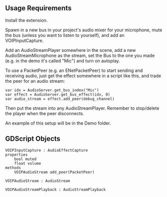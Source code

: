 ## Usage Requirements

Install the extension.

Spawn in a new bus in your project's audio mixer for your microphone, mute the bus (unless you want to listen to yourself), and add an VOIPInputCapture.

Add an AudioStreamPlayer somewhere in the scene, add a new AudioStreamMicrophone as the stream, set the Bus to the one you made (e.g. in the demo it's called "Mic") and turn on autoplay.

To use a PacketPeer (e.g. an ENetPacketPeer) to start sending and receiving audio, just get the effect somewhere in a script like this, and trade the peer for an audio stream:
```
var idx = AudioServer.get_bus_index("Mic")
var effect = AudioServer.get_bus_effect(idx, 0)
var audio_stream = effect.add_peer(debug_channel)
```

Then put the stream into any AudioStreamPlayer. Remember to stop/delete the player when the peer disconnects.

An example of this setup will be in the Demo folder.

## GDScript Objects
```
VOIPInputCapture : AudioEffectCapture
properties
    bool muted
    float volume
methods
    VOIPAudioStream add_peer(PacketPeer)

VOIPAudioStream : AudioStream

VOIPAudioStreamPlayback : AudioStreamPlayback
```